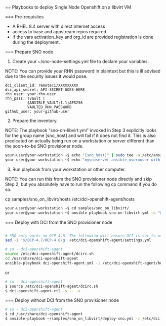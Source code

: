 == Playbooks to deploy Single Node Openshift on a libvirt VM

=== Pre-requisites

- A RHEL 8.4 server with direct internet access
- access to base and appstream repos required.
- If the vars activation_key and org_id are provided registration is done during the deployment.





=== Prepare SNO node

1. Create your ~/sno-node-settings.yml file to declare your variables.

NOTE: You can provide your RHN password in plaintext but this is ill advised due to the security issues it would pose.

```
dci_client_id: remoteci/XXXXXXXXX
dci_api_secret: API-SECRET-GOES-HERE
rhn_user: your-rhn-user
rhn_pass: !vault |
          $ANSIBLE_VAULT;1.1;AES256
          VAULTED_RHN_PASSWORD
github_user: your-github-user
```

2. Prepare the inventory.

NOTE: The playbook "sno-on-libvirt.yml" invoked in Step 3 explicitly looks for the group name [sno_host] and will fail if it does not find it.
This is also predicated on actually being run on a workstation or server different than the soon-to-be SNO provisioner node.

```bash
your-user@your-workstation ~$ echo "[sno_host]" | sudo tee -a /etc/ansible/hosts
your-user@your-workstation ~$ echo "mysnoserver ansible_user=user-with-sudo-priv ansible_host=some-server" | sudo tee -a /etc/ansible/hosts
```

3. Run playbook from your workstation or other computer.

NOTE: You can run this from the SNO provisioner node directly and skip Step 2, but you absolutely have to run the following cp command if you do so.

cp samples/sno_on_libvirt/hosts /etc/dci-openshift-agent/hosts

```bash
your-user@your-workstation ~$ cd samples/sno_on_libvirt/
your-user@your-workstation ~$ ansible-playbook sno-on-libvirt.yml -e "@~/sno-node-settings.yml" -i /etc/ansible/hosts --vault-password-file ~/.vault_secret
```


=== Deploy with DCI from the SNO provisioner node

```bash

# SNO only works on OCP 4.8. The following will ensure DCI is set to use 4.8.
sed -i 's/OCP-4.7/OCP-4.8/g' /etc/dci-openshift-agent/settings.yml

# su - dci-openshift-agent
source /etc/dci-openshift-agent/dcirc.sh
cd /usr/share/dci-openshift-agent
ansible-playbook dci-openshift-agent.yml -i /etc/dci-openshift-agent/hosts  -e "@/etc/dci-openshift-agent/settings.yml"
```

or

```bash
# su - dci-openshift-agent
$ source /etc/dci-openshift-agent/dcirc.sh
$ dci-openshift-agent-ctl -s -- -v

```

=== Deploy without DCI from the SNO provisioner node
```bash
# su - dci-openshift-agent
$ cd /usr/share/dci-openshift-agent
$ ansible-playbook ~/samples/sno_on_libvirt/deploy-sno.yml -i /etc/dci-openshift-agent/hosts